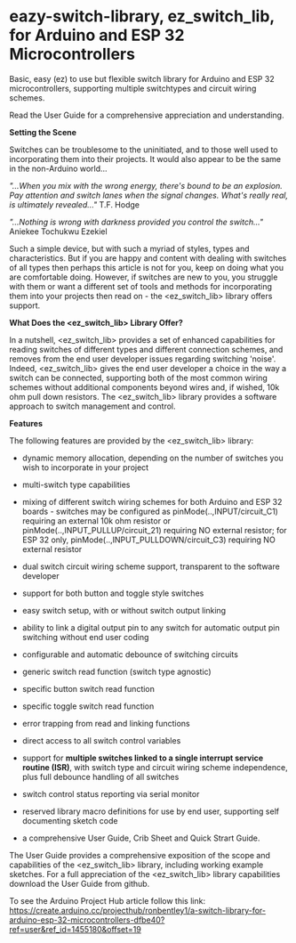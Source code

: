 # eazy-switch-library, ez_switch_lib, for Arduino and ESP 32 Microcontrollers

Basic, easy (ez) to use but flexible switch library for Arduino and ESP 32 microcontrollers, supporting multiple switchtypes and circuit wiring schemes.

Read the User Guide for a comprehensive appreciation and understanding.

**Setting the Scene**

Switches can be troublesome to the uninitiated, and to those well used to incorporating them into their projects. It would also appear to be the same in the non-Arduino world...

_"...When you mix with the wrong energy, there's bound to be an explosion. Pay attention and switch lanes when the signal changes. What's really real, is ultimately revealed..."_ T.F. Hodge

_"...Nothing is wrong with darkness provided you control the switch..."_ Aniekee Tochukwu Ezekiel

Such a simple device, but with such a myriad of styles, types and characteristics. But if you are happy and content with dealing with switches of all types then perhaps this article is not for you, keep on doing what you are comfortable doing. However, if switches are new to you, you struggle with them or want a different set of tools and methods for incorporating them into your projects then read on - the <ez_switch_lib> library offers support.

**What Does the <ez_switch_lib> Library Offer?**

In a nutshell, <ez_switch_lib> provides a set of enhanced capabilities for reading switches of different types and different connection schemes, and removes from the end user developer issues regarding switching 'noise'. Indeed, <ez_switch_lib> gives the end user developer a choice in the way a switch can be connected, supporting both of the most common wiring schemes without additional components beyond wires and, if wished, 10k ohm pull down resistors. The <ez_switch_lib> library provides a software approach to switch management and control.

**Features**

The following features are provided by the <ez_switch_lib> library:

- dynamic memory allocation, depending on the number of switches you wish to incorporate in your project
- multi-switch type capabilities
- mixing of different switch wiring schemes for both Arduino and ESP 32 boards - switches may be configured as pinMode(..,INPUT/circuit_C1) requiring an external 10k ohm resistor or pinMode(..,INPUT_PULLUP/circuit_21) requiring NO external resistor; for ESP 32 only, pinMode(..,INPUT_PULLDOWN/circuit_C3) requiring NO external resistor

- dual switch circuit wiring scheme support, transparent to the software developer
- support for both button and toggle style switches
- easy switch setup, with or without switch output linking
- ability to link a digital output pin to any switch for automatic output pin switching without end user coding
- configurable and automatic debounce of switching circuits
- generic switch read function (switch type agnostic)
- specific button switch read function
- specific toggle switch read function
- error trapping from read and linking functions
- direct access to all switch control variables
- support for **multiple switches linked to a single interrupt service routine (ISR)**, with switch type
  and circuit wiring scheme independence, plus full debounce handling of all switches 
- switch control status reporting via serial monitor
- reserved library macro definitions for use by end user, supporting self documenting sketch code
- a comprehensive User Guide, Crib Sheet and Quick Strart Guide.

The User Guide provides a comprehensive exposition of the scope and capabilities of the <ez_switch_lib> library, including working example sketches. For a full appreciation of the <ez_switch_lib> library capabilities download the User Guide from github.

To see the Arduino Project Hub article follow this link: 
https://create.arduino.cc/projecthub/ronbentley1/a-switch-library-for-arduino-esp-32-microcontrollers-dfbe40?ref=user&ref_id=1455180&offset=19

<end>
